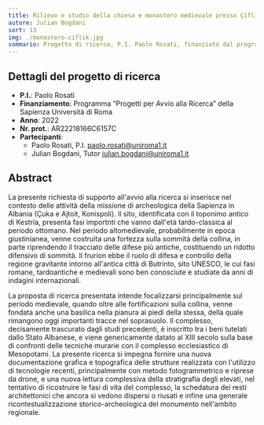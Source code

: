 ```yaml
---
title: Rilievo e studio della chiesa e monastero medievale presso Çiflik (Konispoli, Albania)
autore: Julian Bogdani
sort: 13
img: ./monastero-ciflik.jpg
sommario: Progetto di ricerca, P.I. Paolo Rosati, finanziato dal programma “Progetti per Avvio alla Ricerca” della Sapienza Università di Roma, anno 2022, prot. AR22218166C6157C
---
```



## Dettagli del progetto di ricerca

- **P.I.**: Paolo Rosati
- **Finanziamento**: Programma “Progetti per Avvio alla Ricerca” della Sapienza Università di Roma
- **Anno**: 2022
- **Nr. prot.**: AR22218166C6157C
- **Partecipanti**:
  - Paolo Rosati, P.I. [paolo.rosati@uniroma1.it](mailto:eleonora.iacopini@uniroma1.it)
  - Julian Bogdani, Tutor [julian.bogdani@uniroma1.it](mailto:julian.bogdani@uniroma1.it)

## Abstract

La presente richiesta di supporto all'avvio alla ricerca si inserisce nel contesto delle attività della missione di archeologica della Sapienza in Albania (Çuka e Ajtoit, Konispoli). Il sito, identificata con il toponimo antico di Kestría, presenta fasi importnti che vanno dall'età tardo-classica al periodo ottomano. Nel periodo altomedievale, probabilmente in epoca giustinianea, venne costruita una fortezza sulla sommità della collina, in parte riprendendo il tracciato delle difese più antiche, costituendo un ridotto difensivo di sommità. Il frurion ebbe il ruolo di difesa e controllo della regione gravitante intorno all'antica città di Butrinto, sito UNESCO, le cui fasi romane, tardoantiche e medievali sono ben conosciute e studiate da anni di indagini internazionali.

La proposta di ricerca presentata intende focalizzarsi principalmente sul periodo medievale, quando oltre alle fortificazioni sulla collina, venne fondata anche una basilica nella pianura ai piedi della stessa, della quale rimangono oggi importanti tracce nel soprasuolo. Il complesso, decisamente trascurato dagli studi precedenti, è inscritto tra i beni tutelati dallo Stato Albanese, e viene genericamente datato al XIII secolo sulla base di confronti  delle tecniche murarie con il complesso ecclesiastico di Mesopotami. La presente ricerca si impegna fornire una nuova documentazione grafica e topografica delle strutture realizzata con l'utilizzo di tecnologie recenti, principalmente con metodo fotogrammetrico e riprese da drone, e una nuova lettura complessiva della stratigrafia degli elevati, nel tentativo di ricostruire le fasi di vita del complesso, la schedatura dei resti architettonici che ancora si vedono dispersi o riusati e infine una generale ricontestualizzazione storico-archeologica del monumento nell'ambito regionale.